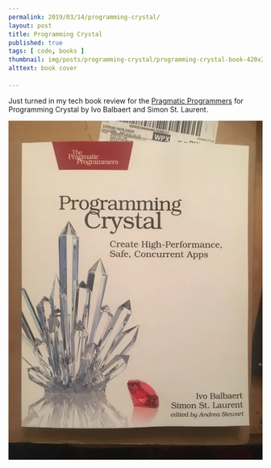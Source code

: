 ```yaml
---
permalink: 2019/03/14/programming-crystal/
layout: post
title: Programming Crystal
published: true
tags: [ code, books ]
thumbnail: img/posts/programming-crystal/programming-crystal-book-420x255.webp
alttext: book cover

---
```


Just turned in my tech book review for the <a href="https://pragprog.com/">Pragmatic Programmers</a> 
for Programming Crystal by Ivo Balbaert and Simon St. Laurent. 

![cover](/img/posts/programming-crystal/programming-crystal-book.webp)

